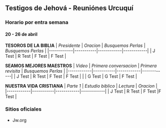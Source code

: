 ## Testigos de Jehová - Reuniónes Urcuquí 

### Horario por entra semana
#### 20 - 26 de abril
**TESOROS DE LA BIBLIA**
| *Presidente* | *Oracion*   | *Busquemos Perlas*   | *Busquemos Perlas*   |
|------------|-----------|------------|------------|
| J Test     | R Test    | F Test     | F Test     |

**SEAMOS MEJORES MAESTROS**
| *Video* | *Primera conversacion*   | *Primera revisita*   | *Busquemos Perlas*   |
|------------|-----------|------------|------------|
| J Test    | R Test    | F Test     | F Test    |
|           | G Test    | G Test     | F Test    |

**NUESTRA VIDA CRISTIANA**
| *Parte 1* | *Estudio biblico*   | *Lectura*   | *Oracion*   |
|------------|-----------|------------|------------|
| J Test    | R Test    | F Test     |F Test     |

### Sitios oficiales
* Jw.org
